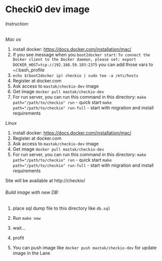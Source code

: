 CheckiO dev image
=======

###### Instruction:
*Mac os*
1. install docker: https://docs.docker.com/installation/mac/
2. If you see message when you `boot2docker start`:
  `To connect the Docker client to the Docker daemon, please set: export  DOCKER_HOST=tcp://192.168.59.103:2375`
  you can add those vars to ~/.bash_profile
3. `echo $(boot2docker ip) checkio | sudo tee -a /etc/hosts`
4. Register at docker.com
5. Ask access to `mastak/checkio-dev` image
6. Get image `docker pull mastak/checkio-dev`
7. For run server, you can run this command in this directory:
`make path="/path/to/checkio" run` - quick start
`make path="/path/to/checkio" run-full` - start with migration and install requirements

*Linux*
1. install docker: https://docs.docker.com/installation/mac/
2. Register at docker.com
3. Ask access to `mastak/checkio-dev` image
4. Get image `docker pull mastak/checkio-dev`
5. For run server, you can run this command in this directory:
`make path="/path/to/checkio" run` - quick start
`make path="/path/to/checkio" run-full` - start with migration and install requirements

Site will be available at http://checkio/

###### Build image with new DB:
1. place sql dump file to this directory like `db.sql`
2. Run `make new`
3. wait...
4. profit

5. You can push image like `docker push mastak/checkio-dev` for update image in the Lane
